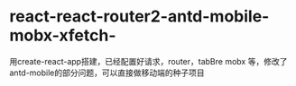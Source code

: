 # react-react-router2-antd-mobile-mobx-xfetch-
用create-react-app搭建，已经配置好请求，router，tabBre mobx 等，修改了antd-mobile的部分问题，可以直接做移动端的种子项目
